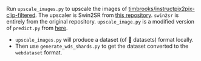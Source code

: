 Run `upscale_images.py` to upscale the images of [timbrooks/instructpix2pix-clip-filtered](https://huggingface.co/datasets/timbrooks/instructpix2pix-clip-filtered). The upscaler is Swin2SR from [this repository](https://github.com/mv-lab/swin2sr). `swin2sr` is entirely from the original repository. `upscale_image.py` is a modified version of `predict.py` from [here](https://github.com/mv-lab/swin2sr/blob/main/predict.py). 

* `upscale_images.py` will produce a dataset (of 🤗 datasets) format locally. 
* Then use `generate_wds_shards.py` to get the dataset converted to the `webdataset` format.
